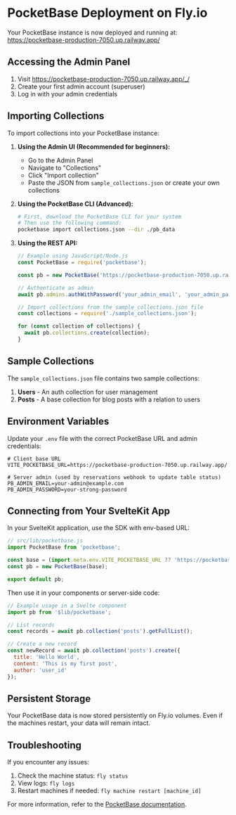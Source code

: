 # PocketBase Deployment on Fly.io

Your PocketBase instance is now deployed and running at:
https://pocketbase-production-7050.up.railway.app/

## Accessing the Admin Panel

1. Visit https://pocketbase-production-7050.up.railway.app/_/
2. Create your first admin account (superuser)
3. Log in with your admin credentials

## Importing Collections

To import collections into your PocketBase instance:

1. **Using the Admin UI (Recommended for beginners):**
   - Go to the Admin Panel
   - Navigate to "Collections"
   - Click "Import collection"
   - Paste the JSON from `sample_collections.json` or create your own collections

2. **Using the PocketBase CLI (Advanced):**
   ```bash
   # First, download the PocketBase CLI for your system
   # Then use the following command:
   pocketbase import collections.json --dir ./pb_data
   ```

3. **Using the REST API:**
   ```javascript
   // Example using JavaScript/Node.js
   const PocketBase = require('pocketbase');
   
   const pb = new PocketBase('https://pocketbase-production-7050.up.railway.app');
   
   // Authenticate as admin
   await pb.admins.authWithPassword('your_admin_email', 'your_admin_password');
   
   // Import collections from the sample_collections.json file
   const collections = require('./sample_collections.json');
   
   for (const collection of collections) {
     await pb.collections.create(collection);
   }
   ```

## Sample Collections

The `sample_collections.json` file contains two sample collections:
1. **Users** - An auth collection for user management
2. **Posts** - A base collection for blog posts with a relation to users

## Environment Variables

Update your `.env` file with the correct PocketBase URL and admin credentials:

```
# Client base URL
VITE_POCKETBASE_URL=https://pocketbase-production-7050.up.railway.app/

# Server admin (used by reservations webhook to update table status)
PB_ADMIN_EMAIL=your-admin@example.com
PB_ADMIN_PASSWORD=your-strong-password
```

## Connecting from Your SvelteKit App

In your SvelteKit application, use the SDK with env-based URL:

```javascript
// src/lib/pocketbase.js
import PocketBase from 'pocketbase';

const base = (import.meta.env.VITE_POCKETBASE_URL ?? 'https://pocketbase-production-7050.up.railway.app/').replace(/\/+$/, '');
const pb = new PocketBase(base);

export default pb;
```

Then use it in your components or server-side code:

```javascript
// Example usage in a Svelte component
import pb from '$lib/pocketbase';

// List records
const records = await pb.collection('posts').getFullList();

// Create a new record
const newRecord = await pb.collection('posts').create({
  title: 'Hello World',
  content: 'This is my first post',
  author: 'user_id'
});
```

## Persistent Storage

Your PocketBase data is now stored persistently on Fly.io volumes. Even if the machines restart, your data will remain intact.

## Troubleshooting

If you encounter any issues:

1. Check the machine status: `fly status`
2. View logs: `fly logs`
3. Restart machines if needed: `fly machine restart [machine_id]`

For more information, refer to the [PocketBase documentation](https://pocketbase.io/docs/).